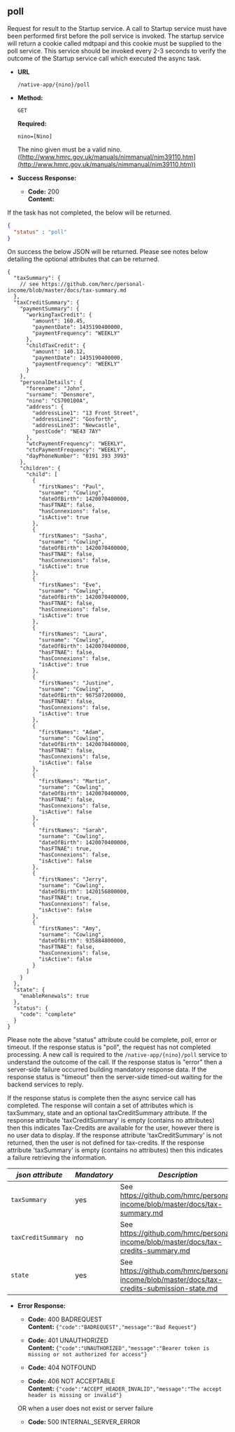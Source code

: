 poll
----
  Request for result to the Startup service. A call to Startup service must have been performed first before the poll service is invoked. The startup service will return a cookie called mdtpapi and this cookie must be supplied to the poll service. This service should be invoked every 2-3 seconds to verify the outcome of the Startup service call which executed the async task.
  
* **URL**

  `/native-app/{nino}/poll`

* **Method:**
  
  `GET`

   **Required:**

   `nino=[Nino]`

   The nino given must be a valid nino. ([http://www.hmrc.gov.uk/manuals/nimmanual/nim39110.htm](http://www.hmrc.gov.uk/manuals/nimmanual/nim39110.htm))


* **Success Response:**

  * **Code:** 200 <br />
    **Content:** 

If the task has not completed, the below will be returned. 
```json
{
  "status" : "poll"
}
```

On success the below JSON will be returned. Please see notes below detailing the optional attributes that can be returned. 

```
{
  "taxSummary": {
    // see https://github.com/hmrc/personal-income/blob/master/docs/tax-summary.md
  },
  "taxCreditSummary": {
    "paymentSummary": {
      "workingTaxCredit": {
        "amount": 160.45,
        "paymentDate": 1435190400000,
        "paymentFrequency": "WEEKLY"
      },
      "childTaxCredit": {
        "amount": 140.12,
        "paymentDate": 1435190400000,
        "paymentFrequency": "WEEKLY"
      }
    },
    "personalDetails": {
      "forename": "John",
      "surname": "Densmore",
      "nino": "CS700100A",
      "address": {
        "addressLine1": "13 Front Street",
        "addressLine2": "Gosforth",
        "addressLine3": "Newcastle",
        "postCode": "NE43 7AY"
      },
      "wtcPaymentFrequency": "WEEKLY",
      "ctcPaymentFrequency": "WEEKLY",
      "dayPhoneNumber": "0191 393 3993"
    },
    "children": {
      "child": [
        {
          "firstNames": "Paul",
          "surname": "Cowling",
          "dateOfBirth": 1420070400000,
          "hasFTNAE": false,
          "hasConnexions": false,
          "isActive": true
        },
        {
          "firstNames": "Sasha",
          "surname": "Cowling",
          "dateOfBirth": 1420070400000,
          "hasFTNAE": false,
          "hasConnexions": false,
          "isActive": true
        },
        {
          "firstNames": "Eve",
          "surname": "Cowling",
          "dateOfBirth": 1420070400000,
          "hasFTNAE": false,
          "hasConnexions": false,
          "isActive": true
        },
        {
          "firstNames": "Laura",
          "surname": "Cowling",
          "dateOfBirth": 1420070400000,
          "hasFTNAE": false,
          "hasConnexions": false,
          "isActive": true
        },
        {
          "firstNames": "Justine",
          "surname": "Cowling",
          "dateOfBirth": 967507200000,
          "hasFTNAE": false,
          "hasConnexions": false,
          "isActive": true
        },
        {
          "firstNames": "Adam",
          "surname": "Cowling",
          "dateOfBirth": 1420070400000,
          "hasFTNAE": false,
          "hasConnexions": false,
          "isActive": false
        },
        {
          "firstNames": "Martin",
          "surname": "Cowling",
          "dateOfBirth": 1420070400000,
          "hasFTNAE": false,
          "hasConnexions": false,
          "isActive": false
        },
        {
          "firstNames": "Sarah",
          "surname": "Cowling",
          "dateOfBirth": 1420070400000,
          "hasFTNAE": true,
          "hasConnexions": false,
          "isActive": false
        },
        {
          "firstNames": "Jerry",
          "surname": "Cowling",
          "dateOfBirth": 1420156800000,
          "hasFTNAE": true,
          "hasConnexions": false,
          "isActive": false
        },
        {
          "firstNames": "Amy",
          "surname": "Cowling",
          "dateOfBirth": 935884800000,
          "hasFTNAE": false,
          "hasConnexions": false,
          "isActive": false
        }
      ]
    }
  },
  "state": {
    "enableRenewals": true
  },
  "status": {
    "code": "complete"
  }
}
```

Please note the above "status" attribute could be complete, poll, error or timeout.
If the response status is "poll", the request has not completed processing. A new call is required to the `/native-app/{nino}/poll` service to understand the outcome of the call.
If the response status is "error" then a server-side failure occurred building mandatory response data.
If the response status is "timeout" then the server-side timed-out waiting for the backend services to reply.

If the response status is complete then the async service call has completed. The response will contain a set of attributes which is taxSummary, state and an optional taxCreditSummary attribute.
If the response attribute 'taxCreditSummary' is empty (contains no attributes) then this indicates Tax-Credits are available for the user, however there is no user data to display. If the response attribute 'taxCreditSummary' is not returned, then the user is not defined for tax-credits.
If the response attribute 'taxSummary' is empty (contains no attributes) then this indicates a failure retrieving the information.

| *json attribute* | *Mandatory* | *Description* |
|------------------|-------------|---------------|
| `taxSummary` | yes | See <https://github.com/hmrc/personal-income/blob/master/docs/tax-summary.md> |
| `taxCreditSummary` | no | See <https://github.com/hmrc/personal-income/blob/master/docs/tax-credits-summary.md> |
| `state` | yes | See <https://github.com/hmrc/personal-income/blob/master/docs/tax-credits-submission-state.md> |




* **Error Response:**

  * **Code:** 400 BADREQUEST <br />
    **Content:** `{"code":"BADREQUEST","message":"Bad Request"}`

  * **Code:** 401 UNAUTHORIZED <br/>
    **Content:** `{"code":"UNAUTHORIZED","message":"Bearer token is missing or not authorized for access"}`

  * **Code:** 404 NOTFOUND <br/>

  * **Code:** 406 NOT ACCEPTABLE <br />
    **Content:** `{"code":"ACCEPT_HEADER_INVALID","message":"The accept header is missing or invalid"}`

  OR when a user does not exist or server failure

  * **Code:** 500 INTERNAL_SERVER_ERROR <br/>



